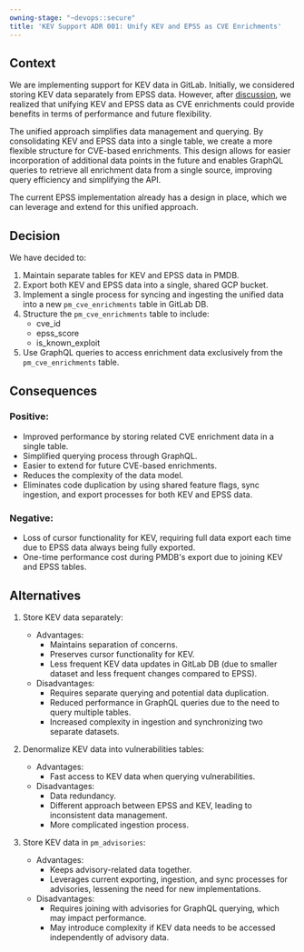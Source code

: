 ```yaml
---
owning-stage: "~devops::secure"
title: 'KEV Support ADR 001: Unify KEV and EPSS as CVE Enrichments'
---
```


## Context

We are implementing support for KEV data in GitLab. 
Initially, we considered storing KEV data separately from EPSS data.
However, after [discussion](https://gitlab.com/groups/gitlab-org/-/work_items/11912#note_2075459748),
we realized that unifying KEV and EPSS data as CVE
enrichments could provide benefits in terms of performance and future
flexibility.

The unified approach simplifies data management and querying. By consolidating
KEV and EPSS data into a single table, we create a more flexible structure for
CVE-based enrichments. This design allows for easier incorporation of additional
data points in the future and enables GraphQL queries to retrieve all enrichment
data from a single source, improving query efficiency and simplifying the API.

The current EPSS implementation already has a design in place, which we can
leverage and extend for this unified approach.

## Decision

We have decided to:

1. Maintain separate tables for KEV and EPSS data in PMDB.
2. Export both KEV and EPSS data into a single, shared GCP bucket.
3. Implement a single process for syncing and ingesting the unified data into a
   new `pm_cve_enrichments` table in GitLab DB.
4. Structure the `pm_cve_enrichments` table to include:
    - cve_id
    - epss_score
    - is_known_exploit
5. Use GraphQL queries to access enrichment data exclusively from
   the `pm_cve_enrichments` table.

## Consequences

### Positive:

- Improved performance by storing related CVE enrichment data in a single table.
- Simplified querying process through GraphQL.
- Easier to extend for future CVE-based enrichments.
- Reduces the complexity of the data model.
- Eliminates code duplication by using shared feature flags, sync ingestion, and
  export processes for both KEV and EPSS data.

### Negative:

- Loss of cursor functionality for KEV, requiring full data export each time due
  to EPSS data always being fully exported.
- One-time performance cost during PMDB's export due to joining KEV and EPSS
  tables.

## Alternatives

1. Store KEV data separately:
    - Advantages:
        - Maintains separation of concerns.
        - Preserves cursor functionality for KEV.
        - Less frequent KEV data updates in GitLab DB (due to smaller dataset
          and less frequent changes compared to EPSS).
    - Disadvantages:
        - Requires separate querying and potential data duplication.
        - Reduced performance in GraphQL queries due to the need to query
          multiple tables.
        - Increased complexity in ingestion and synchronizing two separate
          datasets.

2. Denormalize KEV data into vulnerabilities tables:
    - Advantages:
        - Fast access to KEV data when querying vulnerabilities.
    - Disadvantages:
        - Data redundancy.
        - Different approach between EPSS and KEV, leading to inconsistent data
          management.
        - More complicated ingestion process.

3. Store KEV data in `pm_advisories`:
    - Advantages:
        - Keeps advisory-related data together.
        - Leverages current exporting, ingestion, and sync processes for
          advisories, lessening the need for new implementations.
    - Disadvantages:
        - Requires joining with advisories for GraphQL querying, which may
          impact
          performance.
        - May introduce complexity if KEV data needs to be accessed
          independently of advisory data.

